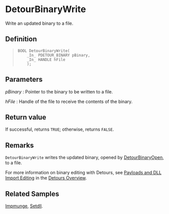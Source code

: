 DetourBinaryWrite
=================

Write an updated binary to a file.

Definition
----------

>     BOOL DetourBinaryWrite(
>         _In_ PDETOUR_BINARY pBinary,
>         _In_ HANDLE hFile
>         );

Parameters
----------

*pBinary*
:   Pointer to the binary to be written to a file.

*hFile*
:   Handle of the file to receive the contents of the binary.

Return value
------------

If successful, returns `TRUE`; otherwise, returns `FALSE`.

Remarks
-------

`DetourBinaryWrite` writes the updated binary, opened by
[DetourBinaryOpen](DetourBinaryOpen), to a file.

For more information on binary editing with Detours, see [Payloads and
DLL Import Editing](OwerviewPayloads) in the [Detours
Overview](Home).

Related Samples
---------------

[Impmunge](SampleImpmunge), [Setdll](SampleSetdll).
